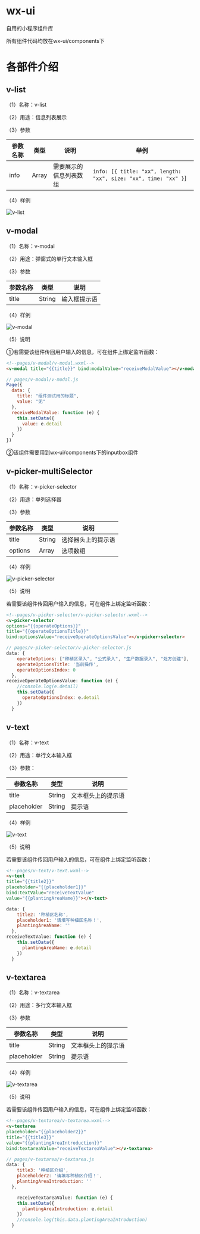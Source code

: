 # wx-ui
自用的小程序组件库

所有组件代码均放在wx-ui/components下

# 各部件介绍

## v-list

（1）名称：v-list

（2）用途：信息列表展示

（3）参数

|参数名称   |类型        |说明                 |举例                                                   |
|----------|------------|---------------------|------------------------------------------------------|
|info      |Array       |需要展示的信息列表数组 |`info: [{ title: "xx", length: "xx", size: "xx", time: "xx" }`] |

（4）样例

![v-list](demo-images/v-list.jpg)

## v-modal

（1）名称：v-modal

（2）用途：弹窗式的单行文本输入框

（3）参数

|参数名称   |类型        |说明             |
|----------|------------|----------------|
|title     |String      |输入框提示语     |

（4）样例

![v-modal](demo-images/v-modal.jpg)

（5）说明

①若需要该组件传回用户输入的信息，可在组件上绑定监听函数：

```html
<!--pages/v-modal/v-modal.wxml-->
<v-modal title="{{title}}" bind:modalValue="receiveModalValue"></v-modal>
```

```js
// pages/v-modal/v-modal.js
Page({
  data: {
    title: "组件测试用的标题",
    value: "无"
  },
  receiveModalValue: function (e) {
    this.setData({
      value: e.detail
    })
  }
})
```

②该组件需要用到wx-ui/components下的inputbox组件

## v-picker-multiSelector

（1）名称：v-picker-selector

（2）用途：单列选择器

（3）参数

|参数名称      |类型        |说明                |
|-------------|------------|--------------------|
| title       |String      |选择器头上的提示语   |
|options      |Array       |选项数组            |

（4）样例

![v-picker-selector](demo-images/v-picker-selector.jpg)

（5）说明

若需要该组件传回用户输入的信息，可在组件上绑定监听函数：

```html
<!--pages/v-picker-selector/v-picker-selector.wxml-->
<v-picker-selector 
options="{{operateOptions}}" 
title="{{operateOptionsTitle}}" 
bind:optionsValue="receiveOperateOptionsValue"></v-picker-selector>
```

```js
// pages/v-picker-selector/v-picker-selector.js
data: {
    operateOptions: ["种植区录入", "公式录入", "生产数据录入", "处方创建"],
    operateOptionsTitle: '当前操作',
    operateOptionsIndex: 0
  },
receiveOperateOptionsValue: function (e) {
    //console.log(e.detail)
    this.setData({
      operateOptionsIndex: e.detail
    })
  }
```

## v-text

（1）名称：v-text

（2）用途：单行文本输入框

（3）参数：

|参数名称      |类型        |说明                |
|-------------|------------|--------------------|
| title       |String      |文本框头上的提示语   |
|placeholder  |String      |提示语              |

（4）样例

![v-text](demo-images/v-text.jpg)

（5）说明

若需要该组件传回用户输入的信息，可在组件上绑定监听函数：

```html
<!--pages/v-text/v-text.wxml-->
<v-text 
title="{{title2}}" 
placeholder="{{placeholder1}}" 
bind:textValue="receiveTextValue" 
value="{{plantingAreaName}}"></v-text>
```

```js
data: {
    title2: '种植区名称',
    placeholder1: '请填写种植区名称！',
    plantingAreaName: '' 
  },
receiveTextValue: function (e) {
    this.setData({
      plantingAreaName: e.detail
    })
  }
```

## v-textarea

（1）名称：v-textarea

（2）用途：多行文本输入框

（3）参数

|参数名称      |类型        |说明                |
|-------------|------------|--------------------|
| title       |String      |文本框头上的提示语   |
|placeholder  |String      |提示语              |

（4）样例

![v-textarea](demo-images/v-textarea.jpg)

（5）说明

若需要该组件传回用户输入的信息，可在组件上绑定监听函数：

```html
<!--pages/v-textarea/v-textarea.wxml-->
<v-textarea 
placeholder="{{placeholder2}}" 
title="{{title3}}" 
value="{{plantingAreaIntroduction}}" 
bind:textareaValue="receiveTextareaValue"></v-textarea>
```

```js
// pages/v-textarea/v-textarea.js
data: {
    title3: '种植区介绍',
    placeholder2: '请填写种植区介绍！',
    plantingAreaIntroduction: ''
  },

    receiveTextareaValue: function (e) {
    this.setData({
      plantingAreaIntroduction: e.detail
    })
    //console.log(this.data.plantingAreaIntroduction)
  }
```





















